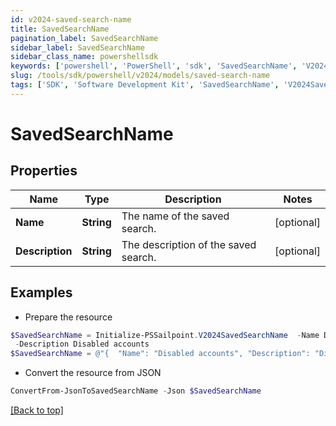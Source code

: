 ```yaml
---
id: v2024-saved-search-name
title: SavedSearchName
pagination_label: SavedSearchName
sidebar_label: SavedSearchName
sidebar_class_name: powershellsdk
keywords: ['powershell', 'PowerShell', 'sdk', 'SavedSearchName', 'V2024SavedSearchName'] 
slug: /tools/sdk/powershell/v2024/models/saved-search-name
tags: ['SDK', 'Software Development Kit', 'SavedSearchName', 'V2024SavedSearchName']
---
```



# SavedSearchName

## Properties

Name | Type | Description | Notes
------------ | ------------- | ------------- | -------------
**Name** | **String** | The name of the saved search.  | [optional] 
**Description** | **String** | The description of the saved search.  | [optional] 

## Examples

- Prepare the resource
```powershell
$SavedSearchName = Initialize-PSSailpoint.V2024SavedSearchName  -Name Disabled accounts `
 -Description Disabled accounts
$SavedSearchName = @"{  "Name": "Disabled accounts", "Description": "Disabled accounts" }"@
```

- Convert the resource from JSON
```powershell
ConvertFrom-JsonToSavedSearchName -Json $SavedSearchName
```


[[Back to top]](#) 


